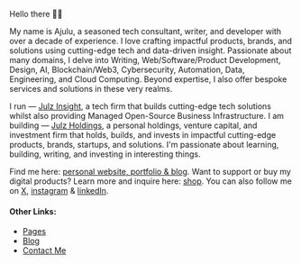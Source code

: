   <!-- Hello there! Feel free to fork this. DON'T use my data, attributions are welcomed & appreciated --> 

Hello there 👋🏽

My name is Ajulu,  a seasoned tech consultant, writer, and developer with over a decade of experience. I love crafting impactful products, brands, and solutions using cutting-edge tech and data-driven insight. Passionate about many domains, I delve into Writing, Web/Software/Product Development, Design, AI, Blockchain/Web3, Cybersecurity, Automation, Data, Engineering, and Cloud Computing. Beyond expertise, I also offer bespoke services and solutions in these very realms.

I run — [Julz Insight](https://julzinsight.netlify.app), a tech firm that builds cutting-edge tech solutions whilst also providing Managed Open-Source Business Infrastructure. I am building — [Julz Holdings](https://julzinsight.netlify.app), a personal holdings, venture capital, and investment firm that holds, builds, and invests in impactful cutting-edge products, brands, startups, and solutions. I'm passionate about learning, building, writing, and investing in interesting things. 

Find me here: [personal website, portfolio & blog](https://stephenajulu.netlify.app). Want to support or buy my digital products? Learn more and inquire here: [shop](https://stephenajulu.gumroad.com). You can also follow me on [X](https://x.com/stephenajulu), [instagram](https://instagram.com/stephenajulu) & [linkedIn](https://linkedin.com/in/stephenajulu).


#### Other Links:

<!-- BLOG-POST-LIST:START -->
- [Pages](https://stephenajulu.netlify.app/page/)
- [Blog](https://stephenajulu.netlify.app/blog/)
- [Contact Me](https://stephenajulu.netlify.app/contact/)
<!-- BLOG-POST-LIST:END -->

